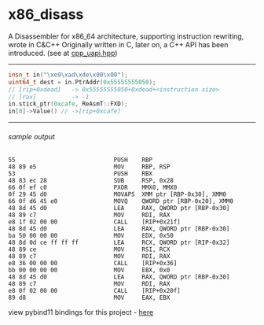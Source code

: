 # x86_disass
A Disassembler for x86_64 architecture, supporting instruction rewriting, wrote in C&amp;C++
Originally written in C, later on, a C++ API has been introduced. (see at [cpp_uapi.hpp](https://github.com/HeX0Rci5T/x86_disass/blob/main/uapi/cpp_uapi.hpp))

---
```c++
insn_t in("\xe9\xad\xde\x00\x00");
uint64_t dest = in.PtrAddr(0x55555555050);
// [rip+0xdead]   -> 0x55555555050+0xdead+<instruction size>
// [rax]          -> -1
in.stick_ptr(0xcafe, ReAsmT::FXD);
in[0]->Value() // ->[rip+0xcafe]
```
---

###### sample output
```
55                            PUSH    RBP
48 89 e5                      MOV     RBP, RSP
53                            PUSH    RBX
48 83 ec 28                   SUB     RSP, 0x28
66 0f ef c0                   PXOR    MMX0, MMX0
0f 29 45 d0                   MOVAPS  XMM ptr [RBP-0x30], XMM0
66 0f d6 45 e0                MOVQ    QWORD ptr [RBP-0x20], XMM0
48 8d 45 d0                   LEA     RAX, QWORD ptr [RBP-0x30]
48 89 c7                      MOV     RDI, RAX
e8 1f 02 00 00                CALL    [RIP+0x21f]
48 8d 45 d0                   LEA     RAX, QWORD ptr [RBP-0x30]
ba 50 00 00 00                MOV     EDX, 0x50
48 8d 0d ce ff ff ff          LEA     RCX, QWORD ptr [RIP-0x32]
48 89 ce                      MOV     RSI, RCX
48 89 c7                      MOV     RDI, RAX
e8 36 00 00 00                CALL    [RIP+0x36]
bb 00 00 00 00                MOV     EBX, 0x0
48 8d 45 d0                   LEA     RAX, QWORD ptr [RBP-0x30]
48 89 c7                      MOV     RDI, RAX
e8 0f 02 00 00                CALL    [RIP+0x20f]
89 d8                         MOV     EAX, EBX
```

view pybind11 bindings for this project - [here](https://github.com/HeX0Rci5T/x86_pybindings)
